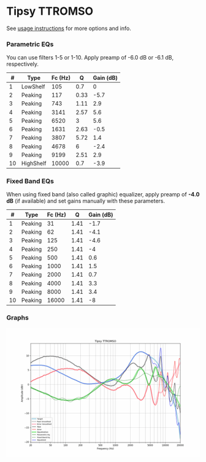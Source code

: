# Tipsy TTROMSO
See [usage instructions](https://github.com/jaakkopasanen/AutoEq#usage) for more options and info.

### Parametric EQs
You can use filters 1-5 or 1-10. Apply preamp of -6.0 dB or -6.1 dB, respectively.

|   # | Type      |   Fc (Hz) |    Q |   Gain (dB) |
|-----|-----------|-----------|------|-------------|
|   1 | LowShelf  |       105 | 0.7  |         0   |
|   2 | Peaking   |       117 | 0.33 |        -5.7 |
|   3 | Peaking   |       743 | 1.11 |         2.9 |
|   4 | Peaking   |      3141 | 2.57 |         5.6 |
|   5 | Peaking   |      6520 | 3    |         5.6 |
|   6 | Peaking   |      1631 | 2.63 |        -0.5 |
|   7 | Peaking   |      3807 | 5.72 |         1.4 |
|   8 | Peaking   |      4678 | 6    |        -2.4 |
|   9 | Peaking   |      9199 | 2.51 |         2.9 |
|  10 | HighShelf |     10000 | 0.7  |        -3.9 |

### Fixed Band EQs
When using fixed band (also called graphic) equalizer, apply preamp of **-4.0 dB** (if available) and set gains manually with these parameters.

|   # | Type    |   Fc (Hz) |    Q |   Gain (dB) |
|-----|---------|-----------|------|-------------|
|   1 | Peaking |        31 | 1.41 |        -1.7 |
|   2 | Peaking |        62 | 1.41 |        -4.1 |
|   3 | Peaking |       125 | 1.41 |        -4.6 |
|   4 | Peaking |       250 | 1.41 |        -4   |
|   5 | Peaking |       500 | 1.41 |         0.6 |
|   6 | Peaking |      1000 | 1.41 |         1.5 |
|   7 | Peaking |      2000 | 1.41 |         0.7 |
|   8 | Peaking |      4000 | 1.41 |         3.3 |
|   9 | Peaking |      8000 | 1.41 |         3.4 |
|  10 | Peaking |     16000 | 1.41 |        -8   |

### Graphs
![](./Tipsy%20TTROMSO.png)
